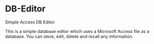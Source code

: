 # DB-Editor
Simple Access DB Editor

This is a simple database editor which uses a Microsoft Access file as a database. You can store, edit, delete and recall any information. 
